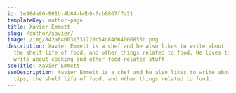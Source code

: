```yaml
---
id: 1e98da90-901b-4b84-bdb9-0cb9867f7a21
templateKey: author-page
title: Xavier Emmett
slug: /author/xavier/
image: /img/842a640031331720c54d84d64006855b.png
description: Xavier Emmett is a chef and he also likes to write about food tips,
  the shelf life of food, and other things related to food. He loves to eat and
  write about cooking and other food-related stuff.
seoTitle: Xavier Emmett
seoDescription: Xavier Emmett is a chef and he also likes to write about food
  tips, the shelf life of food, and other things related to food.
---
```

